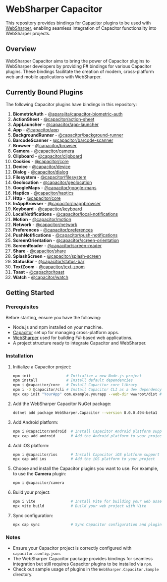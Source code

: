 # WebSharper Capacitor

This repository provides bindings for [Capacitor](https://capacitorjs.com/) plugins to be used with [WebSharper](https://websharper.com/), enabling seamless integration of Capacitor functionality into WebSharper projects.

## Overview

WebSharper Capacitor aims to bring the power of Capacitor plugins to WebSharper developers by providing F# bindings for various Capacitor plugins. These bindings facilitate the creation of modern, cross-platform web and mobile applications with WebSharper.

## Currently Bound Plugins

The following Capacitor plugins have bindings in this repository:

1. **BiometricAuth** - [@aparajita/capacitor-biometric-auth](https://www.npmjs.com/package/@aparajita/capacitor-biometric-auth)
2. **ActionSheet** - [@capacitor/action-sheet](https://www.npmjs.com/package/@capacitor/action-sheet)
3. **AppLauncher** - [@capacitor/app-launcher](https://www.npmjs.com/package/@capacitor/app-launcher)
4. **App** - [@capacitor/app](https://www.npmjs.com/package/@capacitor/app)
5. **BackgroundRunner** - [@capacitor/background-runner](https://www.npmjs.com/package/@capacitor/background-runner)
6. **BarcodeScanner** - [@capacitor/barcode-scanner](https://www.npmjs.com/package/@capacitor/barcode-scanner)
7. **Browser** - [@capacitor/browser](https://www.npmjs.com/package/@capacitor/browser)
8. **Camera** - [@capacitor/camera](https://www.npmjs.com/package/@capacitor/camera)
9. **Clipboard** - [@capacitor/clipboard](https://www.npmjs.com/package/@capacitor/clipboard)
10. **Cookies** - [@capacitor/core](https://www.npmjs.com/package/@capacitor/core)
11. **Device** - [@capacitor/device](https://www.npmjs.com/package/@capacitor/device)
12. **Dialog** - [@capacitor/dialog](https://www.npmjs.com/package/@capacitor/dialog)
13. **Filesystem** - [@capacitor/filesystem](https://www.npmjs.com/package/@capacitor/filesystem)
14. **Geolocation** - [@capacitor/geolocation](https://www.npmjs.com/package/@capacitor/geolocation)
15. **GoogleMaps** - [@capacitor/google-maps](https://www.npmjs.com/package/@capacitor/google-maps)
16. **Haptics** - [@capacitor/haptics](https://www.npmjs.com/package/@capacitor/haptics)
17. **Http** - [@capacitor/core](https://www.npmjs.com/package/@capacitor/core)
18. **InAppBrowser** - [@capacitor/inappbrowser](https://www.npmjs.com/package/@capacitor/inappbrowser)
19. **Keyboard** - [@capacitor/keyboard](https://www.npmjs.com/package/@capacitor/keyboard)
20. **LocalNotifications** - [@capacitor/local-notifications](https://www.npmjs.com/package/@capacitor/local-notifications)
21. **Motion** - [@capacitor/motion](https://www.npmjs.com/package/@capacitor/motion)
22. **Network** - [@capacitor/network](https://www.npmjs.com/package/@capacitor/network)
23. **Preferences** - [@capacitor/preferences](https://www.npmjs.com/package/@capacitor/preferences)
24. **PushNotifications** - [@capacitor/push-notifications](https://www.npmjs.com/package/@capacitor/push-notifications)
25. **ScreenOrientation** - [@capacitor/screen-orientation](https://www.npmjs.com/package/@capacitor/screen-orientation)
26. **ScreenReader** - [@capacitor/screen-reader](https://www.npmjs.com/package/@capacitor/screen-reader)
27. **Share** - [@capacitor/share](https://www.npmjs.com/package/@capacitor/share)
28. **SplashScreen** - [@capacitor/splash-screen](https://www.npmjs.com/package/@capacitor/splash-screen)
29. **StatusBar** - [@capacitor/status-bar](https://www.npmjs.com/package/@capacitor/status-bar)
30. **TextZoom** - [@capacitor/text-zoom](https://www.npmjs.com/package/@capacitor/text-zoom)
31. **Toast** - [@capacitor/toast](https://www.npmjs.com/package/@capacitor/toast)
32. **Watch** - [@capacitor/watch](https://www.npmjs.com/package/@capacitor/watch)

## Getting Started

### Prerequisites

Before starting, ensure you have the following:

- Node.js and npm installed on your machine.
- [Capacitor](https://capacitorjs.com/) set up for managing cross-platform apps.
- [WebSharper](https://websharper.com/) used for building F#-based web applications.
- A project structure ready to integrate Capacitor and WebSharper.

### Installation 

1. Initialize a Capacitor project:

   ```bash
   npm init                # Initialize a new Node.js project
   npm install             # Install default dependencies
   npm i @capacitor/core   # Install Capacitor core library
   npm i -D @capacitor/cli # Install Capacitor CLI as a dev dependency
   npx cap init "YourApp" com.example.yourapp --web-dir wwwroot/dist # Initialize Capacitor in the project
   ```

2. Add the WebSharper Capacitor NuGet package:

   ```bash
   dotnet add package WebSharper.Capacitor --version 8.0.0.494-beta1
   ```

3. Add Android platform:

   ```bash
   npm i @capacitor/android  # Install Capacitor Android platform support
   npx cap add android       # Add the Android platform to your project
   ```

4. Add iOS platform:

   ```bash
   npm i @capacitor/ios      # Install Capacitor iOS platform support
   npx cap add ios           # Add the iOS platform to your project
   ```

5. Choose and install the Capacitor plugins you want to use. For example, to use the **Camera** plugin:

   ```bash
   npm i @capacitor/camera
   ```

6. Build your project:

   ```bash
   npm i vite                # Install Vite for building your web assets
   npx vite build            # Build your web project with Vite
   ```

7. Sync configuration:

   ```bash
   npx cap sync              # Sync Capacitor configuration and plugins
   ```

### Notes

- Ensure your Capacitor project is correctly configured with `capacitor.config.json`.
- The WebSharper Capacitor package provides bindings for seamless integration but still requires Capacitor plugins to be installed via `npm`.
- Check out sample usage of plugins in the `WebSharper.Capacitor.Sample` directory.
